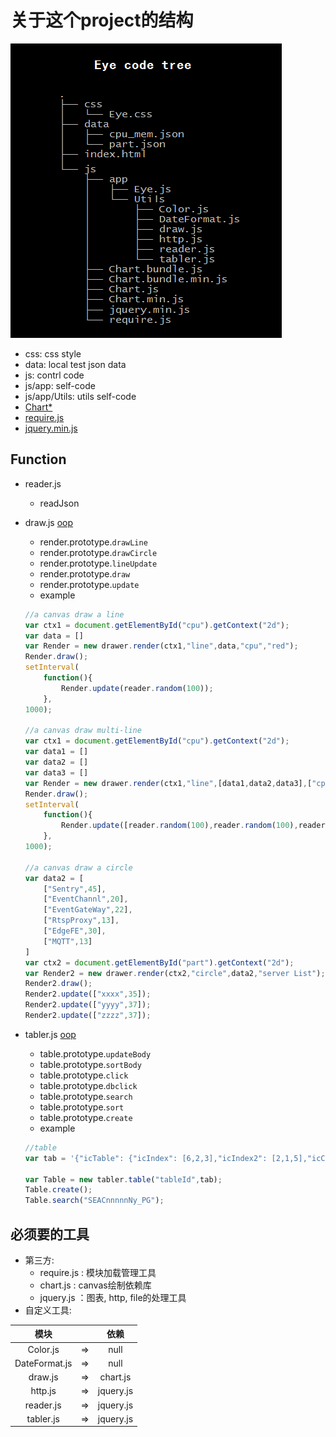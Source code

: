 # 关于这个project的结构

![struct](./doc/code_tree.png)

- css: css style
- data: local test json data
- js: contrl code
- js/app: self-code
- js/app/Utils: utils self-code
- [Chart*](http://www.chartjs.org/)
- [require.js](http://requirejs.org/)
- [jquery.min.js](http://jquery.com/)

## Function

- reader.js
	- readJson

- draw.js [oop][1]
	- render.prototype.`drawLine`
	- render.prototype.`drawCircle`
	- render.prototype.`lineUpdate`
	- render.prototype.`draw`
	- render.prototype.`update`
	- example
	```js
	//a canvas draw a line
	var ctx1 = document.getElementById("cpu").getContext("2d");
	var data = []
	var Render = new drawer.render(ctx1,"line",data,"cpu","red");
	Render.draw();
	setInterval(
		function(){
			Render.update(reader.random(100));
		},
	1000);

	//a canvas draw multi-line
	var ctx1 = document.getElementById("cpu").getContext("2d");
	var data1 = []
	var data2 = []
	var data3 = []
	var Render = new drawer.render(ctx1,"line",[data1,data2,data3],["cpu","mem","bindwith"]);
	Render.draw();
	setInterval(
		function(){
			Render.update([reader.random(100),reader.random(100),reader.random(100)]);
		},
	1000);

	//a canvas draw a circle
	var data2 = [
		["Sentry",45],
		["EventChannl",20],
		["EventGateWay",22],
		["RtspProxy",13],
		["EdgeFE",30],
		["MQTT",13]
	]
	var ctx2 = document.getElementById("part").getContext("2d");
	var Render2 = new drawer.render(ctx2,"circle",data2,"server List");
	Render2.draw();
	Render2.update(["xxxx",35]);
	Render2.update(["yyyy",37]);
	Render2.update(["zzzz",37]);
	```

- tabler.js [oop][1]
	- table.prototype.`updateBody`
	- table.prototype.`sortBody`
	- table.prototype.`click`
	- table.prototype.`dbclick`
	- table.prototype.`search`
	- table.prototype.`sort`
	- table.prototype.`create`
	- example

	```js
	//table
	var tab = '{"icTable": {"icIndex": [6,2,3],"icIndex2": [2,1,5],"icChannelName": ["SEACnnnnnNx_PG","SEACnnnnnNy_PG","haha"],"icUsedBandwidth": [0,9,3],"icTotalBandwidth": [0,7,4],"icRunningSessCount": [6,0,4],"icStatus": ["n/a","n/a","hehe"]}}';

	var Table = new tabler.table("tableId",tab);
	Table.create();
	Table.search("SEACnnnnnNy_PG");
	```

## 必须要的工具

- 第三方:
	- require.js : 模块加载管理工具
	- chart.js   : canvas绘制依赖库
	- jquery.js  ：图表, http, file的处理工具
- 自定义工具:

|模块            |     |依赖      |
|:--------------:|:----|:-------:|
|Color.js        | =>  |null     |
|DateFormat.js   | =>  |null     |
|draw.js         | =>  |chart.js |
|http.js         | =>  |jquery.js|
|reader.js       | =>  |jquery.js|
|tabler.js       | =>  |jquery.js|

 [1]:http://eloquentjavascript.net/1st_edition/chapter8.html "oop"